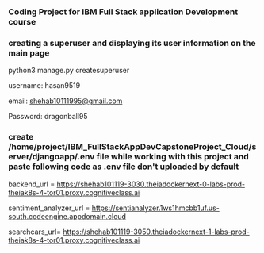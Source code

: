 ### Coding Project for IBM Full Stack application Development course

### creating a superuser and displaying its user information on the main page
python3 manage.py createsuperuser

username: hasan9519

email: <shehab10111995@gmail.com>

Password: dragonball95


### create /home/project/IBM_FullStackAppDevCapstoneProject_Cloud/server/djangoapp/.env file while working with this project and paste following code as .env file don't uploaded by default

backend_url = https://shehab101119-3030.theiadockernext-0-labs-prod-theiak8s-4-tor01.proxy.cognitiveclass.ai

sentiment_analyzer_url = https://sentianalyzer.1ws1hmcbb1uf.us-south.codeengine.appdomain.cloud

searchcars_url= https://shehab101119-3050.theiadockernext-1-labs-prod-theiak8s-4-tor01.proxy.cognitiveclass.ai